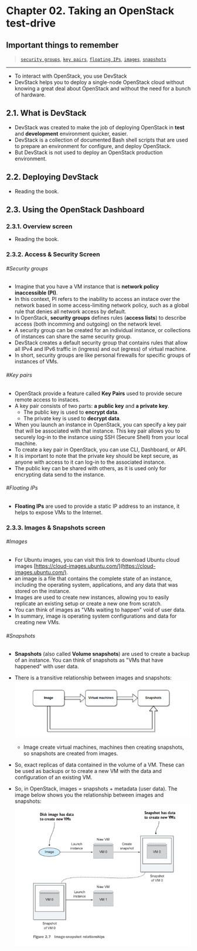 # Chapter 02. Taking an OpenStack test-drive
## Important things to remember
> [`security groups`](#security-groups), [`key pairs`](#key-pairs), [`floating IPs`](#floating-ips), [`images`](#images), [`snapshots`](#snapshots)

<hr>

* To interact with OpenStack, you use DevStack
* DevStack helps you to deploy a single-node OpenStack cloud without knowing a great deal about OpenStack and without the need for a bunch of hardware.

## 2.1. What is DevStack
* DevStack was created to make the job of deploying OpenStack in **test** and **development** environment quicker, easier.
* DevStack is a collection of documented Bash shell scripts that are used to prepare an environment for configure, and deploy OpenStack.
* But DevStack is not used to deploy an OpenStack production environment.

## 2.2. Deploying DevStack
* Reading the book.

## 2.3. Using the OpenStack Dashboard
### 2.3.1. Overview screen
* Reading the book.

### 2.3.2. Access & Security Screen

###### \#Security groups
* Imagine that you have a VM instance that is **network policy inaccessible (PI)**.
* In this context, PI refers to the inability to access an instace over the network based in some access-limiting network policy, such as a global rule that denies all network access by default.
* In OpenStack, **security groups** defines rules (**access lists**) to describe access (both incomming and outgoing) on the network level.
* A security group can be created for an individual instance, or collections of instances can share the same security group.
* DevStack creates a default security group that contains rules that allow all IPv4 and IPv6 traffic in (ingress) and out (egress) of virtual machine.
* In short, security groups are like personal firewalls for specific groups of instances of VMs.

###### \#Key pairs
* OpenStack provide a feature called **Key Pairs** used to provide secure remote access to instaces.
* A key pair consists of two parts: **a public key** and **a private key**.
  * The public key is used to **encrypt data**.
  * The private key is used to **decrypt data**.
* When you launch an instance in OpenStack, you can specify a key pair that will be associated with that instance. This key pair allows you to securely log-in to the instance using SSH (Secure Shell) from your local machine.
* To create a key pair in OpenStack, you can use CLI, Dashboard, or API.
* It is important to note that the private key should be kept secure, as anyone with access to it can log-in to the associated instance.
* The public key can be shared with others, as it is used only for encrypting data send to the instance.

###### \#Floating IPs
* **Floating IPs** are used to provide a static IP address to an instance, it helps to expose VMs to the Internet.
### 2.3.3. Images & Snapshots screen
###### \#Images
* For Ubuntu images, you can visit this link to download Ubuntu cloud images [https://cloud-images.ubuntu.com/](https://cloud-images.ubuntu.com/).
* an image is a file that contains the complete state of an instance, including the operating system, applications, and any data that was stored on the instance.
* Images are used to create new instances, allowing you to easily replicate an existing setup or create a new one from scratch.
* You can think of images as "VMs waiting to happen" void of user data.
* In summary, image is operating system configurations and data for creating new VMs.

###### \#Snapshots
* **Snapshots** (also called **Volume snapshots**) are used to create a backup of an instance. You can think of snapshots as "VMs that have happened" with user data.
* There is a transitive relationship between images and snapshots:
  ![](./img/01.png)
  * Image create virtual machines, machines then creating snapshots, so snapshots are created from images.

* So, exact replicas of data contained in the volume of a VM. These can be used as backups or to create a new VM with the data and configuration of an existing VM.
* So, in OpenStack, images = snapshots + metadata (user data). The image below shows you the relationship between images and snapshots:
  ![](./img/02.png)